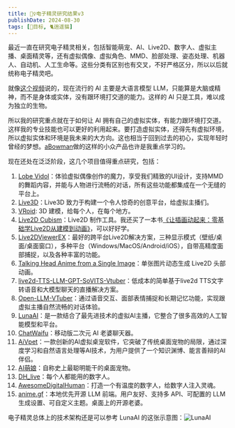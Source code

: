 ```yaml
---
title: 🧚‍♀️电子精灵研究结果v3
publishDate: 2024-08-30
tags: [📆目标, 🐈逍遥猫]
---
```


最近一直在研究电子精灵相关，包括智能萌宠、AI、Live2D、数字人、虚拟主播、桌面精灵等，还有虚拟偶像、虚拟角色、MMD、脸部处理、姿态处理、机器人、自动机、人工生命等。这些分类有区别也有交叉，不好严格区分，所以以后就统称电子精灵吧。

就像[这个视频]说的，现在流行的 AI 主要是大语言模型 LLM，只能算是大脑或精神，而不是身体或实体，没有跟环境打交道的能力。这样的 AI 只是工具，难以成为独立的生物。

所以我的研究重点就在于如何让 AI 拥有自己的虚拟实体，有能力跟环境打交道。这样我的专业技能也可以更好的利用起来。要打造虚拟实体，还得先有虚拟环境，所以虚拟实体和环境是我未来的大方向。这也相当于回到过去的初心，实现年轻时曾经的梦想。[aBowman]做的这样的小众产品也许是我重点学习的。

现在还处在泛泛阶段，这几个项目值得重点研究，包括：

1. [Lobe Vidol]：体验虚拟偶像创作的魔力，享受我们精致的UI设计，支持MMD的舞蹈内容，并能与人物进行流畅的对话，所有这些功能都集成在一个无缝的平台上。
2. [Live3D]：Live3D 致力于构建一个令人惊奇的创意平台，给虚拟主播们。
3. [VRoid]: 3D 建模，给每个人，在每个地方。
4. [Live2D Cubism]：Live2D 制作工具。我还买了一本书[《让插画动起来：零基础学Live2D从建模到动画》]，可以好好学。
5. [Live2DViewerEX]：最好的跨平台Live2D解决方案，三种显示模式（壁纸/桌面/桌面窗口），多种平台（Windows/MacOS/Android/iOS），自带高精度面部捕捉，以及各种丰富的功能。
6. [Talking Head Anime from a Single Image]：单张图片动态生成 Live2D 头部动画。
7. [live2d-TTS-LLM-GPT-SoVITS-Vtuber]：低成本的简单基于live2d TTS文字转语音和大模型聊天的直播解决方案。
8. [Open-LLM-VTuber]：通过语音交互、面部表情捕捉和长期记忆功能，实现跟虚拟主播自然流畅的对话体验。
9. [LunaAI]：是一款结合了最先进技术的虚拟AI主播，它整合了很多高效的人工智能模型和平台。
10. [ChatWaifu]：移动版二次元 AI 老婆聊天器。
11. [AiVpet]：一款创新的AI虚拟桌宠软件，它突破了传统桌面宠物的局限，通过深度学习和自然语言处理等AI技术，为用户提供了一个知识渊博、能言善辩的AI伴侣。
12. [AI萌娘]：自称史上最聪明能干的桌面宠物。
13. [DH_live]：每个人都能用的数字人。
14. [AwesomeDigitalHuman]：打造一个有温度的数字人，给数字人注入灵魂。
15. [anime.gf]：本地优先开源 LLM 前端。用户友好、支持多 API、可配置的 LLM 生成设置、可自定义主题。桌面上的开源老婆。

电子精灵总体上的技术架构还是可以参考 LunaAI 的这张示意图：![LunaAI](/images/luna-ai.png)


[这个视频]: https://www.bilibili.com/video/BV1pDsjegEtf/
[aBowman]: https://www.abowman.com/
[Lobe Vidol]: https://github.com/lobehub/lobe-vidol
[Live3D]: https://live3d.io/
[VRoid]: https://vroid.com/en
[Live2D Cubism]: https://www.live2d.com/
[《让插画动起来：零基础学Live2D从建模到动画》]: https://book.douban.com/subject/36730744/
[Live2DViewerEX]: https://store.steampowered.com/app/616720/Live2DViewerEX/
[Talking Head Anime from a Single Image]: https://pkhungurn.github.io/talking-head-anime-4/
[live2d-TTS-LLM-GPT-SoVITS-Vtuber]: https://github.com/v3ucn/live2d-TTS-LLM-GPT-SoVITS-Vtuber
[Open-LLM-VTuber]: https://github.com/t41372/Open-LLM-VTuber
[LunaAI]: https://ikaros521.eu.org/site/
[ChatWaifu]: https://github.com/Voine/ChatWaifu_Mobile
[AiVpet]: https://www.vpetai.com/
[AI萌娘]: https://store.steampowered.com/app/2331610/AI/
[DH_live]: https://github.com/kleinlee/DH_live
[AwesomeDigitalHuman]: https://github.com/wan-h/awesome-digital-human-live2d
[anime.gf]: https://www.anime.gf/
